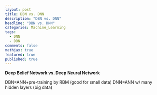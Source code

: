 ```yaml
---
layout: post
title: DBN vs. DNN
description: "DBN vs. DNN"
headline: "DBN vs. DNN"
categories: Machine_Learning
tags: 
  - DNN
  - DBN
comments: false
mathjax: true
featured: true
published: true
---
```



**Deep Belief Network vs. Deep Neural Network**

DBN=ANN+pre-training by RBM (good for small data)
DNN=ANN w/ many hidden layers (big data)